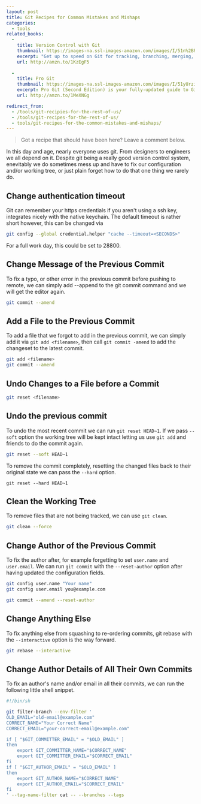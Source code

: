```yaml
---
layout: post
title: Git Recipes for Common Mistakes and Mishaps
categories: 
  - tools
related_books:
  - 
    title: Version Control with Git
    thumbnail: https://images-na.ssl-images-amazon.com/images/I/51n%2BRSsEmEL._SL160_.jpg
    excerpt: "Get up to speed on Git for tracking, branching, merging, and managing code revisions. Through a series of step-by-step tutorials, this practical guide takes you quickly from Git fundamentals to advanced techniques, and provides friendly yet rigorous advice for navigating the many functions of this open source version control system."
    url: http://amzn.to/1KzEgF5
    
  - 
    title: Pro Git
    thumbnail: https://images-na.ssl-images-amazon.com/images/I/51yUrziP2fL._SL160_.jpg
    excerpt: Pro Git (Second Edition) is your fully-updated guide to Git and its usage in the modern world. Git has come a long way since it was first developed by Linus Torvalds for Linux kernel development. It has taken the open source world by storm since its inception in 2005, and this book teaches you how to use it like a pro.
    url: http://amzn.to/1MeXNGg

redirect_from:
  - /tools/git-recipies-for-the-rest-of-us/
  - /tools/git-recipes-for-the-rest-of-us/
  - tools/git-recipes-for-the-common-mistakes-and-mishaps/
---
```


> Got a recipe that should have been here?
> Leave a comment below.

In this day and age, nearly everyone uses git. From designers to engineers we all depend on it. Despite git being a really good version control system, enevitably we do sometimes mess up and have to fix our configuration and/or working tree, or just plain forget how to do that one thing we rarely do.

## Change authentication timeout
Git can remember your https credentials if you aren't using a ssh key, integrates nicely with the native keychain.
The default timeout is rather short however, this can be changed via

```sh
git config --global credential.helper "cache --timeout=<SECONDS>"
```

For a full work day, this could be set to 28800.

## Change Message of the Previous Commit
To fix a typo, or other error in the previous commit before pushing to remote,
we can simply add --append to the git commit command and we will get the editor again.

```sh
git commit --amend
```

## Add a File to the Previous Commit
To add a file that we forgot to add in the previous commit, we can simply add it
via `git add <filename>`, then call `git commit -amend` to add the changeset to the latest commit.

```sh
git add <filename>
git commit --amend
```

## Undo Changes to a File before a Commit

```sh
git reset <filename>
```

## Undo the previous commit
To undo the most recent commit we can run `git reset HEAD~1`.
If we pass `--soft` option the working tree will be kept intact letting us
use `git add` and friends to do the commit again.

```sh
git reset --soft HEAD~1
```

To remove the commit completely, resetting the changed files back to their
original state we can pass the `--hard` option.

```
git reset --hard HEAD~1
```

## Clean the Working Tree
To remove files that are not being tracked, we can use `git clean`.

```sh
git clean --force
```

## Change Author of the Previous Commit
To fix the author after, for example forgetting to set `user.name` and
`user.email`. We can run `git commit` with the `--reset-author` option
after having updated the configuration fields.

```sh
git config user.name "Your name"
git config user.email you@example.com

git commit --amend --reset-author
```

## Change Anything Else
To fix anything else from squashing to re-ordering commits,
git rebase with the `--interactive` option is the way forward.

```sh
git rebase --interactive
```

## Change Author Details of All Their Own Commits
To fix an author's name and/or email in all their commits,
we can run the following little shell snippet.

```sh
#!/bin/sh

git filter-branch --env-filter '
OLD_EMAIL="old-email@example.com"
CORRECT_NAME="Your Correct Name"
CORRECT_EMAIL="your-correct-email@example.com"

if [ "$GIT_COMMITTER_EMAIL" = "$OLD_EMAIL" ]
then
    export GIT_COMMITTER_NAME="$CORRECT_NAME"
    export GIT_COMMITTER_EMAIL="$CORRECT_EMAIL"
fi
if [ "$GIT_AUTHOR_EMAIL" = "$OLD_EMAIL" ]
then
    export GIT_AUTHOR_NAME="$CORRECT_NAME"
    export GIT_AUTHOR_EMAIL="$CORRECT_EMAIL"
fi
' --tag-name-filter cat -- --branches --tags
```
